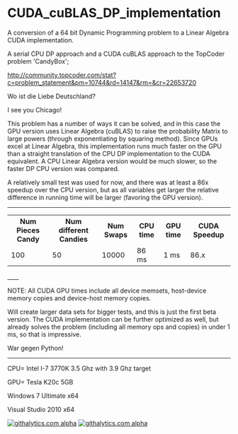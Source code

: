 CUDA_cuBLAS_DP_implementation
=============================

A conversion of a 64 bit Dynamic Programming problem to a Linear Algebra CUDA implementation.

A serial CPU DP approach and a CUDA cuBLAS approach to the TopCoder problem 'CandyBox';

http://community.topcoder.com/stat?c=problem_statement&pm=10744&rd=14147&rm=&cr=22653720

Wo ist die Liebe Deutschland?  

I see you Chicago! 

This problem has a number of ways it can be solved, and in this case the GPU version uses Linear Algebra (cuBLAS) to raise the probability Matrix to large powers (through exponentiating by squaring method). Since GPUs excel at Linear Algebra, this implementation runs much faster on the GPU than a straight translation of the CPU DP implementation to the CUDA equivalent. A CPU Linear Algebra version would be much slower, so the faster DP CPU version was compared.

A relatively small test was used for now, and there was at least a 86x speedup over the CPU version, but as all variables get larger the relative difference in running time will be larger (favoring the GPU version).


____
<table>
<tr>
    <th>Num Pieces Candy</th><th>Num different Candies</th><th>Num Swaps</th><th>CPU time</th><th>GPU time</th><th>CUDA Speedup</th>
</tr>
  <tr>
    <td>100</td><td>50</td><td>10000</td><td> 86 ms</td><td>1 ms</td><td> 86.x</td>
  </tr>
</table>  
____

NOTE: All CUDA GPU times include all device memsets, host-device memory copies and device-host memory copies.  

Will create larger data sets for bigger tests, and this is just the first beta version.  The CUDA implementation can be further optimized as well, but already solves the problem (including all memory ops and copies) in under 1 ms, so that is impressive.
   
War gegen Python!

____

CPU= Intel I-7 3770K 3.5 Ghz with 3.9 Ghz target

GPU= Tesla K20c 5GB

Windows 7 Ultimate x64

Visual Studio 2010 x64  


<script>
  (function(i,s,o,g,r,a,m){i['GoogleAnalyticsObject']=r;i[r]=i[r]||function(){
  (i[r].q=i[r].q||[]).push(arguments)},i[r].l=1*new Date();a=s.createElement(o),
  m=s.getElementsByTagName(o)[0];a.async=1;a.src=g;m.parentNode.insertBefore(a,m)
  })(window,document,'script','//www.google-analytics.com/analytics.js','ga');

  ga('create', 'UA-43459430-1', 'github.com');
  ga('send', 'pageview');

</script>

[![githalytics.com alpha](https://cruel-carlota.pagodabox.com/d40d1ae4136dd45569d36b3e67930e12 "githalytics.com")](http://githalytics.com/OlegKonings/CUDA_vs_CPU_DynamicProgramming_double)
[![githalytics.com alpha](https://cruel-carlota.pagodabox.com/d40d1ae4136dd45569d36b3e67930e12 "githalytics.com")](http://githalytics.com/OlegKonings/CUDA_vs_CPU_DynamicProgramming_double)

